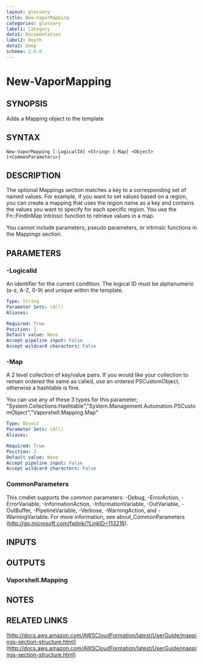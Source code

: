 ```yaml
---
layout: glossary
title: New-VaporMapping
categories: glossary
label1: Category
data1: Documentation
label2: Depth
data2: Deep
schema: 2.0.0
---
```


# New-VaporMapping

## SYNOPSIS
Adds a Mapping object to the template

## SYNTAX

```
New-VaporMapping [-LogicalId] <String> [-Map] <Object> [<CommonParameters>]
```

## DESCRIPTION
The optional Mappings section matches a key to a corresponding set of named values.
For example, if you want to set values based on a region, you can create a mapping that uses the region name as a key and contains the values you want to specify for each specific region.
You use the Fn::FindInMap intrinsic function to retrieve values in a map.

You cannot include parameters, pseudo parameters, or intrinsic functions in the Mappings section.

## PARAMETERS

### -LogicalId
An identifier for the current condition.
The logical ID must be alphanumeric (a-z, A-Z, 0-9) and unique within the template.

```yaml
Type: String
Parameter Sets: (All)
Aliases:

Required: True
Position: 1
Default value: None
Accept pipeline input: False
Accept wildcard characters: False
```

### -Map
A 2 level collection of key/value pairs.
If you would like your collection to remain ordered the same as called, use an ordered PSCustomObject, otherwise a hashtable is fine.

You can use any of these 3 types for this parameter; "System.Collections.Hashtable","System.Management.Automation.PSCustomObject","Vaporshell.Mapping.Map"

```yaml
Type: Object
Parameter Sets: (All)
Aliases:

Required: True
Position: 2
Default value: None
Accept pipeline input: False
Accept wildcard characters: False
```

### CommonParameters
This cmdlet supports the common parameters: -Debug, -ErrorAction, -ErrorVariable, -InformationAction, -InformationVariable, -OutVariable, -OutBuffer, -PipelineVariable, -Verbose, -WarningAction, and -WarningVariable.
For more information, see about_CommonParameters (http://go.microsoft.com/fwlink/?LinkID=113216).

## INPUTS

## OUTPUTS

### Vaporshell.Mapping

## NOTES

## RELATED LINKS

[http://docs.aws.amazon.com/AWSCloudFormation/latest/UserGuide/mappings-section-structure.html](http://docs.aws.amazon.com/AWSCloudFormation/latest/UserGuide/mappings-section-structure.html)

